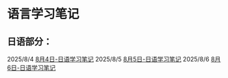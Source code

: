 # 语言学习笔记

## 日语部分：

2025/8/4 [8月4日-日语学习笔记](https://github.com/kair998/Language/blob/main/84.md)
2025/8/5 [8月5日-日语学习笔记](https://github.com/kair998/Language/blob/main/85.md)
2025/8/6 [8月6日-日语学习笔记](https://github.com/kair998/Language/blob/main/86.md)

